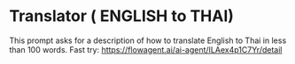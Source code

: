 # Translator ( ENGLISH to THAI) 

This prompt asks for a description of how to translate English to Thai in less than 100 words.
Fast try:  https://flowagent.ai/ai-agent/ILAex4p1C7Yr/detail
